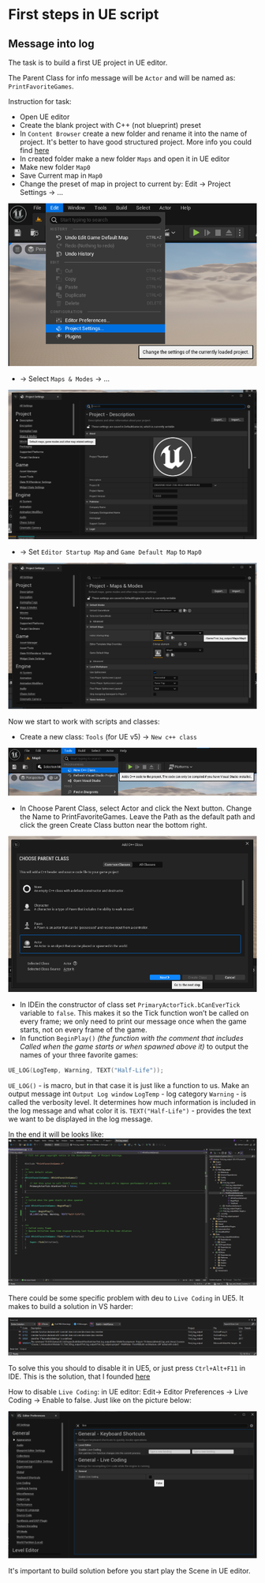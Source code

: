 # First steps in UE script
## Message into log

The task is to build a first UE project in UE editor.

The Parent Class for info message will be `Actor` and will be named as: `PrintFavoriteGames`.

Instruction for task:
-  Open UE editor
-  Create the blank project with C++ (not blueprint) preset
-  In `Content Browser` create a new folder and rename it into the name of project. It's better to have good structured project. More info you could find [here](https://github.com/Allar/ue4-style-guide)
-  In created folder make a new folder `Maps` and open it in UE editor
-  Make new folder `Map0`
-  Save Current map in `Map0`
-  Change the preset of map in project to current by: Edit -> Project Settings -> ...
  
![](image.png)

- -> Select `Maps & Modes` -> ...

![](image-1.png)

- -> Set `Editor Startup Map` and `Game Default Map` to `Map0`

![](image-2.png)

Now we start to work with scripts and classes:
- Create a new class: `Tools` (for UE v5) -> `New c++ class`

![](image-3.png)

- In Choose Parent Class, select Actor and click the Next button. Change the Name to PrintFavoriteGames. Leave the Path as the default path and click the green Create Class button near the bottom right.

![alt text](image-4.png)

- In IDEin the constructor of class set `PrimaryActorTick.bCanEverTick` variable to `false`. This makes it so the Tick function won’t be called on every frame;  we only need to print our message once when the game starts, not on every frame of the game.
- In function `BeginPlay()` *(the function with the comment that includes Called when the game starts or when spawned above it)* to output the names of your three favorite games:
```C++
UE_LOG(LogTemp, Warning, TEXT("Half-Life"));
```
`UE_LOG()` - is macro, but in that case it is just like a function to us. Make an output message int `Output Log window`
`LogTemp` - log category
`Warning` - is called the verbosity level. It determines how much information is included in the log message and what color it is.
`TEXT("Half-Life")` - provides the text we want to be displayed in the log message.

In the end it will be looks like:
![](image-5.png)


There could be some specific problem with deu to `Live Coding` in UE5. It makes to build a solution in VS harder:

![alt text](image-6.png)

To solve this you should to disable it in UE5, or just press `Ctrl+Alt+F11` in IDE. This is the solution, that I founded [here](https://forums.unrealengine.com/t/ue5-1-vs2022-c-build-error-with-msb3073/694392/2)

How to disable `Live Coding`: in UE editor: Edit-> Editor Preferences -> Live Coding -> Enable to false. Just like on the picture below:

![](image-7.png)

It's important to build solution before you start play the Scene in UE editor.